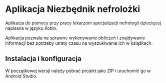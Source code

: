 # Aplikacja Niezbędnik nefrolożki

<p>Aplikacja do pomocy przy pracy lekarzom specjalizacji nefrologii dziecięcej napisana w języku Kotlin.

Aplikacja pozwala na sprawne wykonywanie obliczeń i znajdywanie informacji bez potrzeby utraty czasu na wyszukiwanie ich w książkach.</p>

## Instalacja i konfiguracja

<p>W początkowej wersji należy pobrać projekt jako ZIP i uruchomić go w Android Studio.</p>

